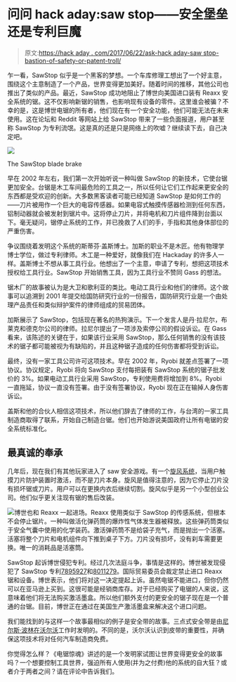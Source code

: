 # 问问 hack aday:saw stop——安全堡垒还是专利巨魔

> 原文:[https://hack aday . com/2017/06/22/ask-hack aday-saw stop-bastion-of-safety-or-patent-troll/](https://hackaday.com/2017/06/22/ask-hackaday-sawstop-bastion-of-safety-or-patent-troll/)

乍一看，SawStop 似乎是一个黑客的梦想。一个车库修理工想出了一个好主意，围绕这个主意制造了一个产品，世界变得更加美好。随着时间的推移，其他公司也推出了类似的产品。最近，SawStop 成功地阻止了博世向美国进口装有 Reaxx 安全系统的锯。这不仅影响新锯的销售，也影响现有设备的零件。这里谁会被骗？不幸的是，这是博世电锯的所有者，他们现在有一个安全功能，他们可能无法在未来使用。这在论坛和 Reddit 等网站上给 SawStop 带来了一些负面报道，用户甚至称 SawStop 为专利流氓。这是真的还是只是网络上的吹嘘？继续读下去，自己决定吧。

![](../Images/3de0ade4c74fa62fa40807065171caf4.png)

The SawStop blade brake

早在 2002 年左右，我们第一次开始听说一种叫做 SawStop 的新技术，它使台锯更加安全。台锯是木工车间最危险的工具之一，所以任何让它们工作起来更安全的东西都是受欢迎的创新。大多数黑客读者可能已经知道 SawStop 是如何工作的——刀片被用作一个巨大的电容传感器。如果电容式触摸传感器检测到任何东西，铝制动器就会被发射到锯片中。这将停止刀片，并将电机和刀片组件降到台面以下。毫无疑问，锯停止系统的工作，并已挽救了人们的手，手指和其他身体部位的严重伤害。

争议围绕着发明这个系统的斯蒂芬·盖斯博士。加斯的职业不是木匠。他有物理学博士学位，做过专利律师。木工是一种爱好，就像我们在 Hackaday 的许多人一样。盖斯博士不想从事工具行业。他想出了一个主意，申请了专利，想把这项技术授权给工具行业。SawStop 开始销售工具，因为工具行业不赞同 Gass 的想法。

锯木厂的故事被认为是大卫和歌利亚的类比。电动工具行业和他们的律师。这个故事可以追溯到 2001 年提交给国防研究行业的一份报告，国防研究行业是一个由处理产品责任和类似辩护案件的律师组成的贸易团体。

加斯展示了 SawStop，包括现在著名的热狗演示。下一个发言人是丹·拉尼尔，布莱克和德克尔公司的律师。拉尼尔提出了一项涉及索停公司的假设诉讼。在 Gass 看来，该陈述的关键在于，如果该行业采用 SawStop，那么任何销售的没有该技术的锯子都可能被视为有缺陷的，并且这种锯子造成的任何伤害都将受到诉讼。

最终，没有一家工具公司许可这项技术。早在 2002 年，Ryobi 就差点签署了一项协议。协议规定，Ryobi 将向 SawStop 支付每把装有 SawStop 系统的锯子批发价的 3%。如果电动工具行业采用 SawStop，专利使用费将增加到 8%。Ryobi 一直拖延，协议一直没有签署。由于没有签署协议，Ryobi 现在正在输掉人身伤害诉讼。

盖斯和他的合伙人相信这项技术，所以他们辞去了律师的工作，与台湾的一家工具制造商取得了联系，开始自己制造台锯。他们也开始游说美国政府让所有电锯的安全系统标准化。

## 最真诚的奉承

几年后，现在我们有其他玩家进入了 saw 安全游戏。有一个[旋风系统](http://www.whirlwindtool.com/2012/)，当用户触摸刀片防护装置时激活，而不是刀片本身。旋风是值得注意的，因为它停止刀片没有损坏锯或刀片。用户可以在更换内衣后继续切割。旋风似乎是另一个小型创业公司。他们似乎更关注现有锯的售后改装。

![](../Images/bbdc26194055bbd58b9fd2fd2bd16cb7.png)博世也和 Reaxx 一起进场。Reaxx 使用类似于 SawStop 的传感系统，但根本不会停止锯片。一种叫做活化弹药筒的爆炸性气体发生器被释放。这些弹药筒类似于安全气囊中使用的化学装药。激活弹药筒不是给袋子充气，而是抛出一个活塞。活塞将整个刀片和电机组件向下推到桌子下方。刀片没有损坏，没有刹车需要更换。唯一的消耗品是活塞筒。

SawStop 起诉博世侵犯专利。经过几次法庭斗争，事情是这样的。博世被发现侵犯了 SawStop 专利[7895927](https://www.google.com/patents/US7895927)和[8011279](https://www.google.com/patents/US8011279)。国际贸易委员会裁定禁止进口 Reaxx 锯和设备。博世表示，他们将对这一决定提起上诉。虽然电锯不能进口，但你仍然可以在亚马逊上买到。这很可能是经销商库存。对于已经购买了电锯的人来说，这意味着他们将无法购买激活墨盒。所以他们额外支付的更安全的锯子现在是一个普通的台锯。目前，博世正在通过在美国生产激活墨盒来解决这个进口问题。

我们能找到的与这样一个故事最相似的例子是安全带的故事。三点式安全带是由[尼尔斯·波林在沃尔沃](https://en.wikipedia.org/wiki/Nils_Bohlin)工作时发明的。不同的是，沃尔沃认识到皮带的重要性，并确保这项技术将对任何汽车制造商免费。

你觉得怎么样？《电锯惊魂》讲述的是一个发明家试图让世界变得更安全的故事吗？一个想要控制工具世界，强迫所有人使用(并为之付费)他的系统的自大狂？或者介于两者之间？请在评论中告诉我们。